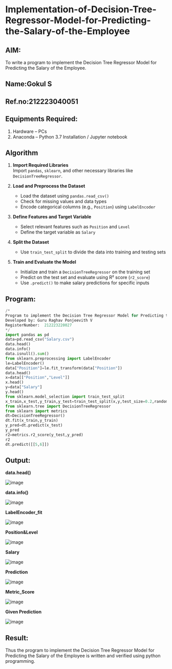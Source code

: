 # Implementation-of-Decision-Tree-Regressor-Model-for-Predicting-the-Salary-of-the-Employee

## AIM:
To write a program to implement the Decision Tree Regressor Model for Predicting the Salary of the Employee.
## Name:Gokul S
## Ref.no:212223040051
## Equipments Required:
1. Hardware – PCs
2. Anaconda – Python 3.7 Installation / Jupyter notebook

## Algorithm

1. **Import Required Libraries**  
   Import `pandas`, `sklearn`, and other necessary libraries like `DecisionTreeRegressor`.

2. **Load and Preprocess the Dataset**  
   - Load the dataset using `pandas.read_csv()`  
   - Check for missing values and data types  
   - Encode categorical columns (e.g., `Position`) using `LabelEncoder`

3. **Define Features and Target Variable**  
   - Select relevant features such as `Position` and `Level`  
   - Define the target variable as `Salary`

4. **Split the Dataset**  
   - Use `train_test_split` to divide the data into training and testing sets

5. **Train and Evaluate the Model**  
   - Initialize and train a `DecisionTreeRegressor` on the training set  
   - Predict on the test set and evaluate using R² score (`r2_score`)  
   - Use `.predict()` to make salary predictions for specific inputs
 

## Program:
```python
/*
Program to implement the Decision Tree Regressor Model for Predicting the Salary of the Employee.
Developed by: Guru Raghav Ponjeevith V
RegisterNumber:  212223220027
*/
import pandas as pd
data=pd.read_csv("Salary.csv")
data.head()
data.info()
data.isnull().sum()
from sklearn.preprocessing import LabelEncoder
le=LabelEncoder()
data["Position"]=le.fit_transform(data["Position"])
data.head()
x=data[["Position","Level"]]
x.head()
y=data["Salary"]
y.head()
from sklearn.model_selection import train_test_split
x_train,x_test,y_train,y_test=train_test_split(x,y,test_size=0.2,random_state=2)
from sklearn.tree import DecisionTreeRegressor
from sklearn import metrics
dt=DecisionTreeRegressor()
dt.fit(x_train,y_train)
y_pred=dt.predict(x_test)
y_pred
r2=metrics.r2_score(y_test,y_pred)
r2
dt.predict([[5,6]])
```

## Output:
**data.head()**

![image](https://github.com/user-attachments/assets/9f8aa9c7-070e-486b-88d3-8030401b6ae7)



 **data.info()**

 ![image](https://github.com/user-attachments/assets/504d48c0-118c-4117-9824-f288316a22ee)


**LabelEncoder_fit**

![image](https://github.com/user-attachments/assets/adc21454-10dd-4a6e-abb6-c2a208c7b413)

**Position&Level**

![image](https://github.com/user-attachments/assets/004f078d-fa58-441f-b93d-c3b64a289a85)

**Salary**

![image](https://github.com/user-attachments/assets/b8e23d1e-e490-457d-b8b7-6b569e072011)


**Prediction**

![image](https://github.com/user-attachments/assets/dc2ebcec-1c1a-4711-a231-ff3f9eb4a710)

**Metric_Score**

![image](https://github.com/user-attachments/assets/37e7cdd0-2df0-4294-aaa9-74163ff109c6)


**Given Prediction**

![image](https://github.com/user-attachments/assets/0e6d87e1-02dd-4188-838b-052fb1b17bba)




## Result:
Thus the program to implement the Decision Tree Regressor Model for Predicting the Salary of the Employee is written and verified using python programming.
